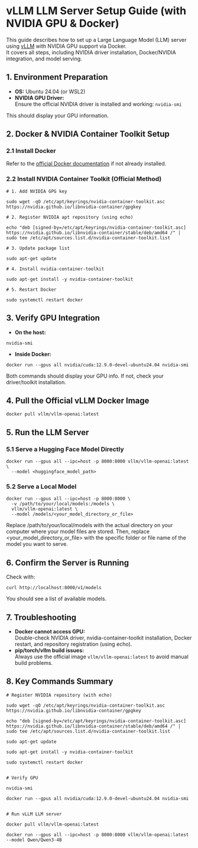 # vLLM LLM Server Setup Guide (with NVIDIA GPU & Docker)

This guide describes how to set up a Large Language Model (LLM) server using [vLLM](https://github.com/vllm-project/vllm) with NVIDIA GPU support via Docker.  
It covers all steps, including NVIDIA driver installation, Docker/NVIDIA integration, and model serving.

## 1. Environment Preparation
- **OS:** Ubuntu 24.04 (or WSL2)
- **NVIDIA GPU Driver:**  
  Ensure the official NVIDIA driver is installed and working: `nvidia-smi`

This should display your GPU information.

## 2. Docker & NVIDIA Container Toolkit Setup

### 2.1 Install Docker  
Refer to the [official Docker documentation](https://docs.docker.com/engine/install/) if not already installed.

### 2.2 Install NVIDIA Container Toolkit (Official Method)

```
# 1. Add NVIDIA GPG key

sudo wget -qO /etc/apt/keyrings/nvidia-container-toolkit.asc https://nvidia.github.io/libnvidia-container/gpgkey

# 2. Register NVIDIA apt repository (using echo)

echo "deb [signed-by=/etc/apt/keyrings/nvidia-container-toolkit.asc] https://nvidia.github.io/libnvidia-container/stable/deb/amd64 /" | sudo tee /etc/apt/sources.list.d/nvidia-container-toolkit.list

# 3. Update package list

sudo apt-get update

# 4. Install nvidia-container-toolkit

sudo apt-get install -y nvidia-container-toolkit

# 5. Restart Docker

sudo systemctl restart docker
```

## 3. Verify GPU Integration

- **On the host:**
```
nvidia-smi
```

- **Inside Docker:**
```
docker run --gpus all nvidia/cuda:12.9.0-devel-ubuntu24.04 nvidia-smi
```
Both commands should display your GPU info. If not, check your driver/toolkit installation.

## 4. Pull the Official vLLM Docker Image

```
docker pull vllm/vllm-openai:latest
```

## 5. Run the LLM Server

### 5.1 Serve a Hugging Face Model Directly
```
docker run --gpus all --ipc=host -p 8000:8000 vllm/vllm-openai:latest \
  --model <huggingface_model_path>
```

### 5.2 Serve a Local Model
```
docker run --gpus all --ipc=host -p 8000:8000 \
  -v /path/to/your/local/models:/models \
  vllm/vllm-openai:latest \
  --model /models/<your_model_directory_or_file>
```
Replace /path/to/your/local/models with the actual directory on your computer where your model files are stored.
Then, replace <your_model_directory_or_file> with the specific folder or file name of the model you want to serve.

## 6. Confirm the Server is Running
Check with:
```
curl http://localhost:8000/v1/models
```
You should see a list of available models.

## 7. Troubleshooting
- **Docker cannot access GPU:**  
  Double-check NVIDIA driver, nvidia-container-toolkit installation, Docker restart, and repository registration (using echo).
- **pip/torch/vllm build issues:**  
  Always use the official image `vllm/vllm-openai:latest` to avoid manual build problems.

## 8. Key Commands Summary
```
# Register NVIDIA repository (with echo)

sudo wget -qO /etc/apt/keyrings/nvidia-container-toolkit.asc https://nvidia.github.io/libnvidia-container/gpgkey

echo "deb [signed-by=/etc/apt/keyrings/nvidia-container-toolkit.asc] https://nvidia.github.io/libnvidia-container/stable/deb/amd64 /" | sudo tee /etc/apt/sources.list.d/nvidia-container-toolkit.list

sudo apt-get update

sudo apt-get install -y nvidia-container-toolkit

sudo systemctl restart docker


# Verify GPU

nvidia-smi

docker run --gpus all nvidia/cuda:12.9.0-devel-ubuntu24.04 nvidia-smi


# Run vLLM LLM server

docker pull vllm/vllm-openai:latest

docker run --gpus all --ipc=host -p 8000:8000 vllm/vllm-openai:latest --model Qwen/Qwen3-4B
```